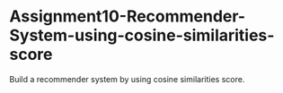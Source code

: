 # Assignment10-Recommender-System-using-cosine-similarities-score
Build a recommender system by using cosine similarities score.
